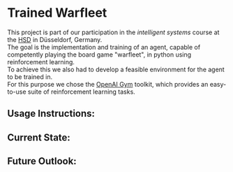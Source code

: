 # Trained Warfleet
This project is part of our participation in the *intelligent systems* course at the [HSD]( https://hs-duesseldorf.de/) in Düsseldorf, Germany.   
The goal is the implementation and training of an agent, capable of competently playing the board game "warfleet", in python using reinforcement learning.     
To achieve this we also had to develop a feasible environment for the agent to be trained in.   
For this purpose we chose the [OpenAI Gym](https://gym.openai.com/) toolkit, which provides an easy-to-use suite of reinforcement learning tasks.

## Usage Instructions:


## Current State:


## Future Outlook:
